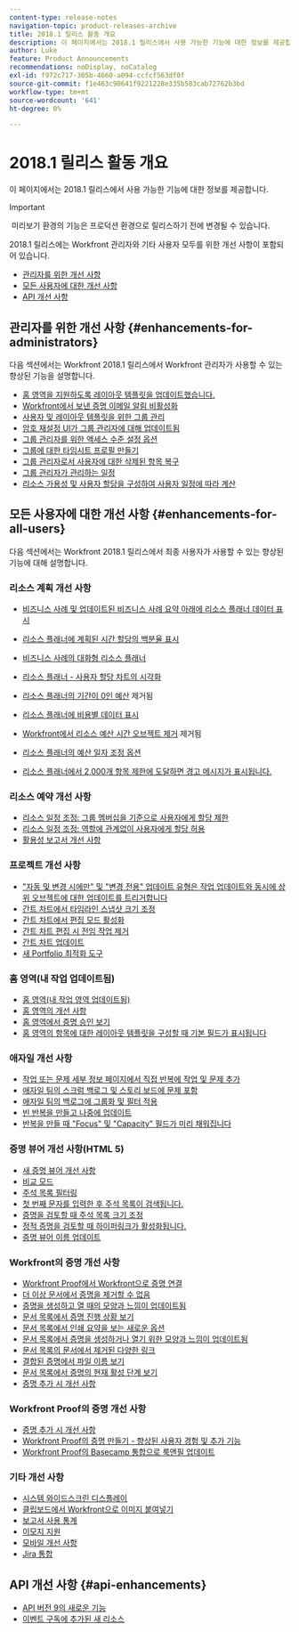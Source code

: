 ```yaml
---
content-type: release-notes
navigation-topic: product-releases-archive
title: 2018.1 릴리스 활동 개요
description: 이 페이지에서는 2018.1 릴리스에서 사용 가능한 기능에 대한 정보를 제공합니다.
author: Luke
feature: Product Announcements
recommendations: noDisplay, noCatalog
exl-id: f972c717-305b-4660-a094-ccfcf563df0f
source-git-commit: f1e463c90641f9221228e335b583cab72762b3bd
workflow-type: tm+mt
source-wordcount: '641'
ht-degree: 0%

---
```


# 2018.1 릴리스 활동 개요

이 페이지에서는 2018.1 릴리스에서 사용 가능한 기능에 대한 정보를 제공합니다.  

>[!IMPORTANT]
>
> 미리보기 환경의 기능은 프로덕션 환경으로 릴리스하기 전에 변경될 수 있습니다.

2018.1 릴리스에는 Workfront 관리자와 기타 사용자 모두를 위한 개선 사항이 포함되어 있습니다.

* [관리자를 위한 개선 사항](#enhancements-for-administrators)
* [모든 사용자에 대한 개선 사항](#enhancements-for-all-users)
* [API 개선 사항](#api-enhancements)

## 관리자를 위한 개선 사항 {#enhancements-for-administrators}

다음 섹션에서는 Workfront 2018.1 릴리스에서 Workfront 관리자가 사용할 수 있는 향상된 기능을 설명합니다.

* [홈 영역을 지원하도록 레이아웃 템플릿을 업데이트했습니다.](../../../../product-announcements/product-releases/quarterly-release-archive/2018.1-release-activity/2018-1-beta-1-release-activity.md#updated-layout-template-to-support-the-home-area)
* [Workfront에서 보낸 증명 이메일 알림 비활성화](../../../../product-announcements/product-releases/quarterly-release-archive/2018.1-release-activity/2018-1-beta-1-release-activity.md#disable-proofing-email-notifications)
* [사용자 및 레이아웃 템플릿을 위한 그룹 관리](../../../../product-announcements/product-releases/quarterly-release-archive/2018.1-release-activity/2018-1-beta-2-release-activity.md#group-administration-for-users-and-layout-templates)
* [암호 재설정 UI가 그룹 관리자에 대해 업데이트됨](../../../../product-announcements/product-releases/quarterly-release-archive/2018.1-release-activity/2018-1-beta-3-release-activity.md#reset-password-ui-updated-for-group-administrators)
* [그룹 관리자를 위한 액세스 수준 설정 옵션](../../../../product-announcements/product-releases/quarterly-release-archive/2018.1-release-activity/2018-1-beta-3-release-activity.md#access-level-setup-options-for-group-administrators)
* [그룹에 대한 타임시트 프로필 만들기](../../../../product-announcements/product-releases/quarterly-release-archive/2018.1-release-activity/2018-1-beta-3-release-activity.md#create-timesheet-profiles-for-groups)
* [그룹 관리자로서 사용자에 대한 삭제된 항목 복구](../../../../product-announcements/product-releases/quarterly-release-archive/2018.1-release-activity/2018-1-beta-3-release-activity.md#recover-deleted-items-for-users-as-a-group-administrator)
* [그룹 관리자가 관리하는 일정](../../../../product-announcements/product-releases/quarterly-release-archive/2018.1-release-activity/2018-1-beta-4-release-activity.md#schedules-managed-by-group-administrators) 
* [리소스 가용성 및 사용자 할당을 구성하여 사용자 일정에 따라 계산](../../../../product-announcements/product-releases/quarterly-release-archive/2018.1-release-activity/2018-1-beta-final-release-activity.md#configure-resource-availability-and-user-allocations)

## 모든 사용자에 대한 개선 사항 {#enhancements-for-all-users}

다음 섹션에서는 Workfront 2018.1 릴리스에서 최종 사용자가 사용할 수 있는 향상된 기능에 대해 설명합니다.

### 리소스 계획 개선 사항

* [비즈니스 사례 및 업데이트된 비즈니스 사례 요약 아래에 리소스 플래너 데이터 표시](../../../../product-announcements/product-releases/quarterly-release-archive/2018.1-release-activity/2018-1-beta-1-release-activity.md#display-resource-planner-data-under-the-business-case)
* [리소스 플래너에 계획된 시간 할당의 백분율 표시](../../../../product-announcements/product-releases/quarterly-release-archive/2018.1-release-activity/2018-1-beta-1-release-activity.md#display-the-percentage-of-planned-hour-allocation-in-the-resource-planner)
* [비즈니스 사례의 대화형 리소스 플래너](../../../../product-announcements/product-releases/quarterly-release-archive/2018.1-release-activity/2018-1-beta-2-release-activity.md#interactive-resource-planner-in-the-business-case)
* [리소스 플래너 - 사용자 할당 차트의 시각화](../../../../product-announcements/product-releases/quarterly-release-archive/2018.1-release-activity/2018-1-beta-2-release-activity.md#visualization-in-the-resource-planner) 
* [리소스 플래너의 기간이 0인 예산](../../../../product-announcements/product-releases/quarterly-release-archive/2018.1-release-activity/2018-1-beta-3-release-activity.md#budget-with-zero-duration-in-the-resource-planner)  제거됨

* [리소스 플래너에 비용별 데이터 표시](../../../../product-announcements/product-releases/quarterly-release-archive/2018.1-release-activity/2018-1-beta-3-release-activity.md#show-data-by-cost-in-the-resource-planner)
* [Workfront에서 리소스 예산 시간 오브젝트 제거](../../../../product-announcements/product-releases/quarterly-release-archive/2018.1-release-activity/2018-1-beta-4-release-activity.md#remove-resource-budgeted-hour-object-from-workfront)  제거됨

* [리소스 플래너의 예산 일자 조정 옵션](../../../../product-announcements/product-releases/quarterly-release-archive/2018.1-release-activity/2018-1-beta-4-release-activity.md#budget-date-adjustment-option-in-the-resource-planner) 
* [리소스 플래너에서 2,000개 항목 제한에 도달하면 경고 메시지가 표시됩니다.](../../../../product-announcements/product-releases/quarterly-release-archive/2018.1-release-activity/2018-1-beta-final-release-activity.md#warning-message-displays-when-the-2000-item-limit-is-reached)

### 리소스 예약 개선 사항

* [리소스 일정 조정: 그룹 멤버십을 기준으로 사용자에게 할당 제한](../../../../product-announcements/product-releases/quarterly-release-archive/2018.1-release-activity/2018-1-beta-4-release-activity.md#restrict-assignments-to-users-based-on-group) 
* [리소스 일정 조정: 역할에 관계없이 사용자에게 할당 허용](../../../../product-announcements/product-releases/quarterly-release-archive/2018.1-release-activity/2018-1-beta-4-release-activity.md#allow-assignments-to-users-regardless-of-role) 
* [활용성 보고서 개선 사항](../../../../product-announcements/product-releases/quarterly-release-archive/2018.1-release-activity/2018-1-beta-4-release-activity.md#utilization-report-improvements) 

### 프로젝트 개선 사항

* [&quot;자동 및 변경 시에만&quot; 및 &quot;변경 전용&quot; 업데이트 유형은 작업 업데이트와 동시에 상위 오브젝트에 대한 업데이트를 트리거합니다](../../../../product-announcements/product-releases/quarterly-release-archive/2018.1-release-activity/2018-1-beta-1-release-activity.md#update-types-trigger-updates-to-the-parent-object)
* [간트 차트에서 타임라인 스냅샷 크기 조정](../../../../product-announcements/product-releases/quarterly-release-archive/2018.1-release-activity/2018-1-beta-2-release-activity.md#resize-timeline-snapshot-on-the-gantt-chart)
* [간트 차트에서 편집 모드 활성화](../../../../product-announcements/product-releases/quarterly-release-archive/2018.1-release-activity/2018-1-beta-3-release-activity.md#enable-edit-mode-in-gantt) 
* [간트 차트 편집 시 전임 작업 제거](../../../../product-announcements/product-releases/quarterly-release-archive/2018.1-release-activity/2018-1-beta-3-release-activity.md#remove-predecessors-when-editing-the-gantt-chart)
* [간트 차트 업데이트](../../../../product-announcements/product-releases/quarterly-release-archive/2018.1-release-activity/2018-1-beta-4-release-activity.md#gantt-chart-updates) 
* [새 Portfolio 최적화 도구](../../../../product-announcements/product-releases/quarterly-release-archive/2018.1-release-activity/2018-1-beta-4-release-activity.md#new-portfolio-optimizer) 

### 홈 영역(내 작업 업데이트됨)

* [홈 영역(내 작업 영역 업데이트됨)](../../../../product-announcements/product-releases/quarterly-release-archive/2018.1-release-activity/2018-1-beta-1-release-activity.md#home-area)
* [홈 영역의 개선 사항](../../../../product-announcements/product-releases/quarterly-release-archive/2018.1-release-activity/2018-1-beta-2-release-activity.md#improvements-in-the-home-area)
* [홈 영역에서 증명 승인 보기](../../../../product-announcements/product-releases/quarterly-release-archive/2018.1-release-activity/2018-1-beta-3-release-activity.md#view-proof-approvals-from-the-home-area)
* [홈 영역의 항목에 대한 레이아웃 템플릿을 구성할 때 기본 필드가 표시됩니다](../../../../product-announcements/product-releases/quarterly-release-archive/2018.1-release-activity/2018-1-beta-3-release-activity.md#default-fields-are-displayed-when-configuring-the-layout-template-for-the-home-area)

### 애자일 개선 사항

* [작업 또는 문제 세부 정보 페이지에서 직접 반복에 작업 및 문제 추가](../../../../product-announcements/product-releases/quarterly-release-archive/2018.1-release-activity/2018-1-beta-3-release-activity.md#add-tasks-and-issues-to-the-iteration-directly-from-the-task-or-issue)
* [애자일 팀의 스크럼 백로그 및 스토리 보드에 문제 포함](../../../../product-announcements/product-releases/quarterly-release-archive/2018.1-release-activity/2018-1-beta-3-release-activity.md#include-issues-on-the-scrum-backlog)
* [애자일 팀의 백로그에 그룹화 및 필터 적용](../../../../product-announcements/product-releases/quarterly-release-archive/2018.1-release-activity/2018-1-beta-3-release-activity.md#apply-groupings-and-filters-to-the-backlog)
* [빈 반복을 만들고 나중에 업데이트](../../../../product-announcements/product-releases/quarterly-release-archive/2018.1-release-activity/2018-1-beta-3-release-activity.md#create-a-blank-iteration-and-update-it-later)
* [반복을 만들 때 &quot;Focus&quot; 및 &quot;Capacity&quot; 필드가 미리 채워집니다](../../../../product-announcements/product-releases/quarterly-release-archive/2018.1-release-activity/2018-1-beta-3-release-activity.md#focus-and-capacity-fields-are-prepopulated)

### 증명 뷰어 개선 사항(HTML 5)

* [새 증명 뷰어 개선 사항](../../../../product-announcements/product-releases/quarterly-release-archive/2018.1-release-activity/2018-1-beta-2-release-activity.md#html5-proofing-viewer-improvements) 
* [비교 모드](../../../../product-announcements/product-releases/quarterly-release-archive/2018.1-release-activity/2018-1-beta-3-release-activity.md#compare-mode)
* [주석 목록 필터링](../../../../product-announcements/product-releases/quarterly-release-archive/2018.1-release-activity/2018-1-beta-3-release-activity.md#filter-comment-list)
* [첫 번째 문자를 입력한 후 주석 목록이 검색됩니다.](../../../../product-announcements/product-releases/quarterly-release-archive/2018.1-release-activity/2018-1-beta-3-release-activity.md#comment-list-is-searched-after-first-character)
* [증명을 검토할 때 주석 목록 크기 조정](../../../../product-announcements/product-releases/quarterly-release-archive/2018.1-release-activity/2018-1-beta-4-release-activity.md#resize-the-comment-list-when-reviewing-proofs) 
* [정적 증명을 검토할 때 하이퍼링크가 활성화됩니다.](../../../../product-announcements/product-releases/quarterly-release-archive/2018.1-release-activity/2018-1-beta-4-release-activity.md#hyperlinks-are-active-when-reviewing-static-proofs) 
* [증명 뷰어 이름 업데이트](../../../../product-announcements/product-releases/quarterly-release-archive/2018.1-release-activity/2018-1-beta-final-release-activity.md#proofing-viewer-names-have-been-updated) 

### Workfront의 증명 개선 사항

* [Workfront Proof에서 Workfront으로 증명 연결](../../../../product-announcements/product-releases/quarterly-release-archive/2018.1-release-activity/2018-1-beta-3-release-activity.md#link-proofs-from-workfront-proof-to-workfront)
* [더 이상 문서에서 증명을 제거할 수 없음](../../../../product-announcements/product-releases/quarterly-release-archive/2018.1-release-activity/2018-1-beta-3-release-activity.md#can-no-longer-remove-a-proof-from-a-document)
* [증명을 생성하고 열 때의 모양과 느낌이 업데이트됨](../../../../product-announcements/product-releases/quarterly-release-archive/2018.1-release-activity/2018-1-beta-3-release-activity.md#updated-look-and-feel-when-generating-and-opening-proofs)
* [문서 목록에서 증명 진행 상황 보기](../../../../product-announcements/product-releases/quarterly-release-archive/2018.1-release-activity/2018-1-beta-4-release-activity.md#view-proof-progress-from-the-document-list)
* [문서 목록에서 인쇄 요약을 보는 새로운 옵션](../../../../product-announcements/product-releases/quarterly-release-archive/2018.1-release-activity/2018-1-beta-4-release-activity.md#new-option-to-view-the-print-summary-from-the-document-list) 
* [문서 목록에서 증명을 생성하거나 열기 위한 모양과 느낌이 업데이트됨](../../../../product-announcements/product-releases/quarterly-release-archive/2018.1-release-activity/2018-1-beta-4-release-activity.md#updated-look-and-feel-for-generating-or-opening-the-proof-from-document-list) 
* [문서 목록의 문서에서 제거된 다양한 링크](../../../../product-announcements/product-releases/quarterly-release-archive/2018.1-release-activity/2018-1-beta-4-release-activity.md#various-links-removed-from-the-document-list) 
* [결합된 증명에서 파일 이름 보기](../../../../product-announcements/product-releases/quarterly-release-archive/2018.1-release-activity/2018-1-beta-4-release-activity.md#view-file-names-on-combined-proofs) 
* [문서 목록에서 증명의 현재 활성 단계 보기](../../../../product-announcements/product-releases/quarterly-release-archive/2018.1-release-activity/2018-1-beta-4-release-activity.md#view-the-current-active-stage-of-a-proof-from-the-document-list) 
* [증명 추가 시 개선 사항](../../../../product-announcements/product-releases/quarterly-release-archive/2018.1-release-activity/2018-1-beta-4-release-activity.md#improvements-when-adding-proofs) 

### Workfront Proof의 증명 개선 사항

* [증명 추가 시 개선 사항](../../../../product-announcements/product-releases/quarterly-release-archive/2018.1-release-activity/2018-1-beta-4-release-activity.md#improvements-when-adding-proofs) 
* [Workfront Proof의 증명 만들기 - 향상된 사용자 경험 및 추가 기능](../../../../product-announcements/product-releases/quarterly-release-archive/2018.1-release-activity/2018-1-beta-4-release-activity.md#proof-creation-in-workfront-proof) 
* [Workfront Proof의 Basecamp 통합으로 룩앤필 업데이트](../../../../product-announcements/product-releases/quarterly-release-archive/2018.1-release-activity/2018-1-beta-4-release-activity.md#updated-look-and-feel-with-basecamp-integration-in-workfront-proof) 

### 기타 개선 사항

* [시스템 와이드스크린 디스플레이](../../../../product-announcements/product-releases/quarterly-release-archive/2018.1-release-activity/2018-1-beta-2-release-activity.md#system-wide-widescreen-display)
* [클립보드에서 Workfront으로 이미지 붙여넣기](../../../../product-announcements/product-releases/quarterly-release-archive/2018.1-release-activity/2018-1-beta-4-release-activity.md#paste-documents-to-workfront-from-the-clipboard) 
* [보고서 사용 통계](../../../../product-announcements/product-releases/quarterly-release-archive/2018.1-release-activity/2018-1-beta-4-release-activity.md#report-usage-statistics) 
* [이모지 지원](../../../../product-announcements/product-releases/quarterly-release-archive/2018.1-release-activity/2018-1-beta-4-release-activity.md#emoji-support) 
* [모바일 개선 사항](../../../../product-announcements/product-releases/quarterly-release-archive/2018.1-release-activity/2018-1-beta-final-release-activity.md#mobile-enhancements) 
* [Jira 통합](../../../../product-announcements/product-releases/quarterly-release-archive/2018.1-release-activity/2018-1-beta-final-release-activity.md#jira-integration) 

## API 개선 사항 {#api-enhancements}

* [API 버전 9의 새로운 기능](../../../../wf-api/api/new-api-version-9.md) 
* [이벤트 구독에 추가된 새 리소스](../../../../product-announcements/product-releases/quarterly-release-archive/2018.1-release-activity/2018-1-beta-1-release-activity.md#new-resources-added-to-event-subscriptions)
